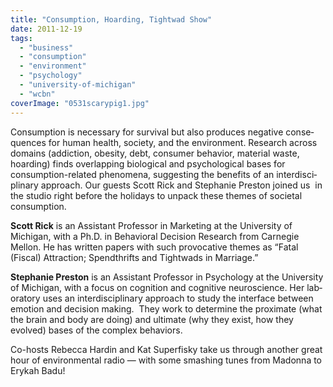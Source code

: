 ```yaml
---
title: "Consumption, Hoarding, Tightwad Show"
date: 2011-12-19
tags: 
  - "business"
  - "consumption"
  - "environment"
  - "psychology"
  - "university-of-michigan"
  - "wcbn"
coverImage: "0531scarypig1.jpg"
---
```


Consumption is nec­es­sary for survival but also produces negative con­se­quences for human health, society, and the envi­ron­ment. Research across domains (addic­tion, obesity, debt, consumer behavior, material waste, hoarding) finds over­lap­ping bio­log­ical and psy­cho­log­ical bases for consumption-​​related phe­nomena, sug­gesting the benefits of an inter­dis­ci­pli­nary approach. Our guests Scott Rick and Stephanie Preston joined us  in the studio right before the holidays to unpack these themes of societal consumption.

**Scott Rick** is an Assistant Professor in Marketing at the University of Michigan, with a Ph.D. in Behavioral Decision Research from Carnegie Mellon. He has written papers with such provoca­tive themes as “Fatal (Fiscal) Attraction; Spendthrifts and Tightwads in Marriage.”

**Stephanie Preston** is an Assistant Professor in Psychology at the University of Michigan, with a focus on cog­ni­tion and cog­ni­tive neu­ro­science. Her lab­o­ra­tory uses an inter­dis­ci­pli­nary approach to study the inter­face between emotion and decision making.  They work to deter­mine the prox­i­mate (what the brain and body are doing) and ultimate (why they exist, how they evolved) bases of the complex behaviors.

Co-​​hosts Rebecca Hardin and Kat Superfisky take us through another great hour of envi­ron­mental radio — with some smashing tunes from Madonna to Erykah Badu!
